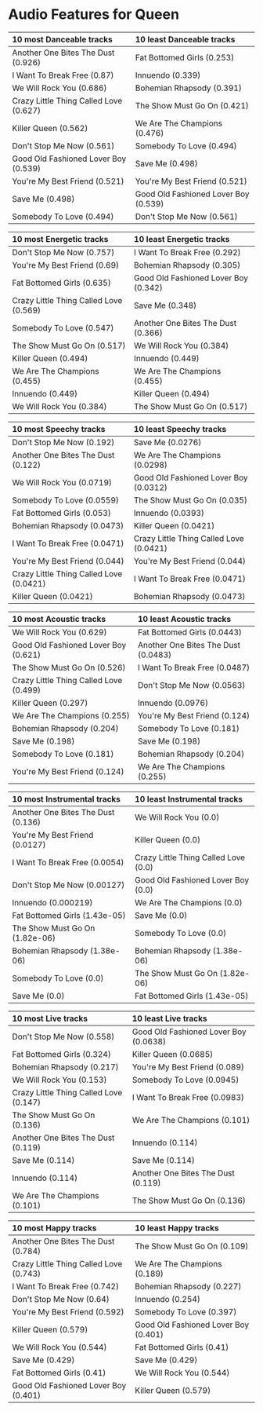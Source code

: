 # Audio Features for Queen
| 10 most Danceable tracks | 10 least Danceable tracks |
|:---|:---|
| Another One Bites The Dust (0.926) | Fat Bottomed Girls (0.253) |
| I Want To Break Free (0.87) | Innuendo (0.339) |
| We Will Rock You (0.686) | Bohemian Rhapsody (0.391) |
| Crazy Little Thing Called Love (0.627) | The Show Must Go On (0.421) |
| Killer Queen (0.562) | We Are The Champions (0.476) |
| Don't Stop Me Now (0.561) | Somebody To Love (0.494) |
| Good Old Fashioned Lover Boy (0.539) | Save Me (0.498) |
| You're My Best Friend (0.521) | You're My Best Friend (0.521) |
| Save Me (0.498) | Good Old Fashioned Lover Boy (0.539) |
| Somebody To Love (0.494) | Don't Stop Me Now (0.561) |

| 10 most Energetic tracks | 10 least Energetic tracks |
|:---|:---|
| Don't Stop Me Now (0.757) | I Want To Break Free (0.292) |
| You're My Best Friend (0.69) | Bohemian Rhapsody (0.305) |
| Fat Bottomed Girls (0.635) | Good Old Fashioned Lover Boy (0.342) |
| Crazy Little Thing Called Love (0.569) | Save Me (0.348) |
| Somebody To Love (0.547) | Another One Bites The Dust (0.366) |
| The Show Must Go On (0.517) | We Will Rock You (0.384) |
| Killer Queen (0.494) | Innuendo (0.449) |
| We Are The Champions (0.455) | We Are The Champions (0.455) |
| Innuendo (0.449) | Killer Queen (0.494) |
| We Will Rock You (0.384) | The Show Must Go On (0.517) |

| 10 most Speechy tracks | 10 least Speechy tracks |
|:---|:---|
| Don't Stop Me Now (0.192) | Save Me (0.0276) |
| Another One Bites The Dust (0.122) | We Are The Champions (0.0298) |
| We Will Rock You (0.0719) | Good Old Fashioned Lover Boy (0.0312) |
| Somebody To Love (0.0559) | The Show Must Go On (0.035) |
| Fat Bottomed Girls (0.053) | Innuendo (0.0393) |
| Bohemian Rhapsody (0.0473) | Killer Queen (0.0421) |
| I Want To Break Free (0.0471) | Crazy Little Thing Called Love (0.0421) |
| You're My Best Friend (0.044) | You're My Best Friend (0.044) |
| Crazy Little Thing Called Love (0.0421) | I Want To Break Free (0.0471) |
| Killer Queen (0.0421) | Bohemian Rhapsody (0.0473) |

| 10 most Acoustic tracks | 10 least Acoustic tracks |
|:---|:---|
| We Will Rock You (0.629) | Fat Bottomed Girls (0.0443) |
| Good Old Fashioned Lover Boy (0.621) | Another One Bites The Dust (0.0483) |
| The Show Must Go On (0.526) | I Want To Break Free (0.0487) |
| Crazy Little Thing Called Love (0.499) | Don't Stop Me Now (0.0563) |
| Killer Queen (0.297) | Innuendo (0.0976) |
| We Are The Champions (0.255) | You're My Best Friend (0.124) |
| Bohemian Rhapsody (0.204) | Somebody To Love (0.181) |
| Save Me (0.198) | Save Me (0.198) |
| Somebody To Love (0.181) | Bohemian Rhapsody (0.204) |
| You're My Best Friend (0.124) | We Are The Champions (0.255) |

| 10 most Instrumental tracks | 10 least Instrumental tracks |
|:---|:---|
| Another One Bites The Dust (0.136) | We Will Rock You (0.0) |
| You're My Best Friend (0.0127) | Killer Queen (0.0) |
| I Want To Break Free (0.0054) | Crazy Little Thing Called Love (0.0) |
| Don't Stop Me Now (0.00127) | Good Old Fashioned Lover Boy (0.0) |
| Innuendo (0.000219) | We Are The Champions (0.0) |
| Fat Bottomed Girls (1.43e-05) | Save Me (0.0) |
| The Show Must Go On (1.82e-06) | Somebody To Love (0.0) |
| Bohemian Rhapsody (1.38e-06) | Bohemian Rhapsody (1.38e-06) |
| Somebody To Love (0.0) | The Show Must Go On (1.82e-06) |
| Save Me (0.0) | Fat Bottomed Girls (1.43e-05) |

| 10 most Live tracks | 10 least Live tracks |
|:---|:---|
| Don't Stop Me Now (0.558) | Good Old Fashioned Lover Boy (0.0638) |
| Fat Bottomed Girls (0.324) | Killer Queen (0.0685) |
| Bohemian Rhapsody (0.217) | You're My Best Friend (0.089) |
| We Will Rock You (0.153) | Somebody To Love (0.0945) |
| Crazy Little Thing Called Love (0.147) | I Want To Break Free (0.0983) |
| The Show Must Go On (0.136) | We Are The Champions (0.101) |
| Another One Bites The Dust (0.119) | Innuendo (0.114) |
| Save Me (0.114) | Save Me (0.114) |
| Innuendo (0.114) | Another One Bites The Dust (0.119) |
| We Are The Champions (0.101) | The Show Must Go On (0.136) |

| 10 most Happy tracks | 10 least Happy tracks |
|:---|:---|
| Another One Bites The Dust (0.784) | The Show Must Go On (0.109) |
| Crazy Little Thing Called Love (0.743) | We Are The Champions (0.189) |
| I Want To Break Free (0.742) | Bohemian Rhapsody (0.227) |
| Don't Stop Me Now (0.64) | Innuendo (0.254) |
| You're My Best Friend (0.592) | Somebody To Love (0.397) |
| Killer Queen (0.579) | Good Old Fashioned Lover Boy (0.401) |
| We Will Rock You (0.544) | Fat Bottomed Girls (0.41) |
| Save Me (0.429) | Save Me (0.429) |
| Fat Bottomed Girls (0.41) | We Will Rock You (0.544) |
| Good Old Fashioned Lover Boy (0.401) | Killer Queen (0.579) |
